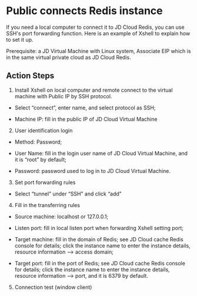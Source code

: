 # Public connects Redis instance

If you need a local computer to connect it to JD Cloud Redis, you can use SSH's port forwarding function. Here is an example of Xshell to explain how to set it up.

Prerequisite: a JD Virtual Machine with Linux system, Associate EIP which is in the same virtual private cloud as JD Cloud Redis.

## Action Steps

1.  Install Xshell on local computer and remote connect to the virtual machine with Public IP by SSH protocol.

- Select “connect”, enter name, and select protocol as SSH;

- Machine IP: fill in the public IP of JD Cloud Virtual Machine

2. User identification login

- Method: Password;

- User Name: fill in the login user name of JD Cloud Virtual Machine, and it is “root” by default;

- Password: password used to log in to JD Cloud Virtual Machine.

3. Set port forwarding rules

- Select “tunnel” under “SSH” and click “add”

4. Fill in the transferring rules

- Source machine: localhost or 127.0.0.1;

- Listen port: fill in local listen port when forwarding Xshell setting port;

- Target machine: fill in the domain of Redis; see JD Cloud cache Redis console for details; click the instance name to enter the instance details, resource information –> access domain;

- Target port: fill in the port of Redis; see JD Cloud cache Redis console for details; click the instance name to enter the instance details, resource information –> port, and it is 6379 by default.

5. Connection test (window client)
